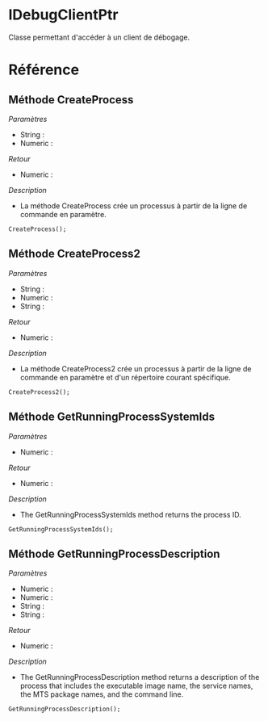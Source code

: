 # IDebugClientPtr
 Classe permettant d'accéder à un client de débogage. 

# Référence
## Méthode CreateProcess
*Paramètres*
* String : 
* Numeric : 

*Retour*
* Numeric : 

*Description*
*  La méthode CreateProcess crée un processus à partir de la ligne de commande en paramètre.
```
CreateProcess();
```

## Méthode CreateProcess2
*Paramètres*
* String : 
* Numeric : 
* String : 

*Retour*
* Numeric : 

*Description*
*  La méthode CreateProcess2 crée un processus à partir de la ligne de commande en paramètre et d'un répertoire courant spécifique.
```
CreateProcess2();
```

## Méthode GetRunningProcessSystemIds
*Paramètres*
* Numeric : 

*Retour*
* Numeric : 

*Description*
*  The GetRunningProcessSystemIds method returns the process ID.
```
GetRunningProcessSystemIds();
```

## Méthode GetRunningProcessDescription
*Paramètres*
* Numeric : 
* Numeric : 
* String : 
* String : 

*Retour*
* Numeric : 

*Description*
*  The GetRunningProcessDescription method returns a description of the process that includes the executable image name, the service names, the MTS package names, and the command line.
```
GetRunningProcessDescription();
```
